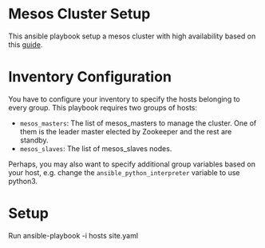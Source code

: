 Mesos Cluster Setup
===================

This ansible playbook setup a mesos cluster with high availability
based on this [guide](https://www.digitalocean.com/community/tutorials/how-to-configure-a-production-ready-mesosphere-cluster-on-ubuntu-14-04).

# Inventory Configuration

You have to configure your inventory to specify the hosts belonging
to every group. This playbook requires two groups of hosts:

- `mesos_masters`: The list of mesos_masters to manage the cluster.
  One of them is the leader master elected by Zookeeper and the rest
  are standby.
- `mesos_slaves`: The list of mesos_slaves nodes.

Perhaps, you may also want to specify additional group variables
based on your host, e.g. change the `ansible_python_interpreter`
variable to use python3.


# Setup
Run ansible-playbook -i hosts site.yaml
